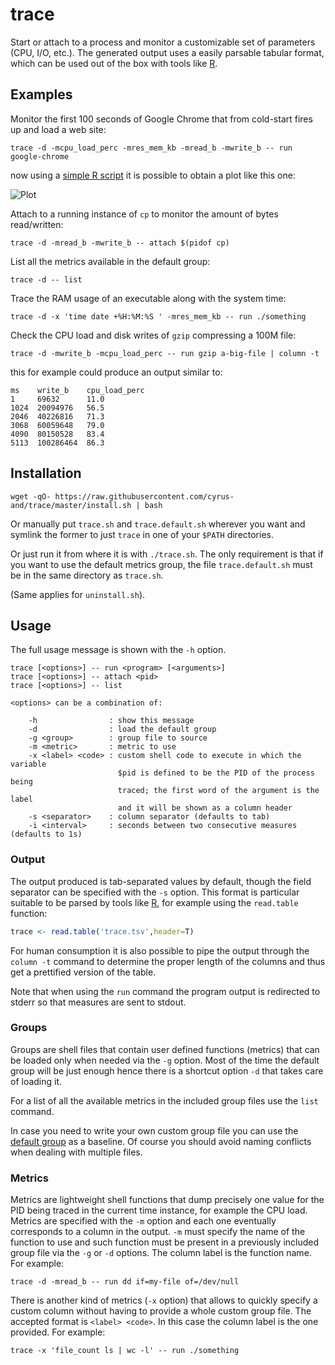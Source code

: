 trace
=====

Start or attach to a process and monitor a customizable set of parameters (CPU,
I/O, etc.). The generated output uses a easily parsable tabular format, which
can be used out of the box with tools like [R][r].

Examples
--------

Monitor the first 100 seconds of Google Chrome that from cold-start fires up and
load a web site:

    trace -d -mcpu_load_perc -mres_mem_kb -mread_b -mwrite_b -- run google-chrome

now using a [simple R script](plot.R) it is possible to obtain a plot like this
one:

![Plot](http://i.imgur.com/VTYBk6L.png)

Attach to a running instance of `cp` to monitor the amount of bytes
read/written:

    trace -d -mread_b -mwrite_b -- attach $(pidof cp)

List all the metrics available in the default group:

    trace -d -- list

Trace the RAM usage of an executable along with the system time:

    trace -d -x 'time date +%H:%M:%S ' -mres_mem_kb -- run ./something

Check the CPU load and disk writes of `gzip` compressing a 100M file:

    trace -d -mwrite_b -mcpu_load_perc -- run gzip a-big-file | column -t

this for example could produce an output similar to:

    ms    write_b    cpu_load_perc
    1     69632      11.0
    1024  20094976   56.5
    2046  40226816   71.3
    3068  60059648   79.0
    4090  80150528   83.4
    5113  100286464  86.3

Installation
------------

    wget -qO- https://raw.githubusercontent.com/cyrus-and/trace/master/install.sh | bash

Or manually put `trace.sh` and `trace.default.sh` wherever you want and symlink
the former to just `trace` in one of your `$PATH` directories.

Or just run it from where it is with `./trace.sh`. The only requirement is that
if you want to use the default metrics group, the file `trace.default.sh` must
be in the same directory as `trace.sh`.

(Same applies for `uninstall.sh`).

Usage
-----

The full usage message is shown with the `-h` option.

    trace [<options>] -- run <program> [<arguments>]
    trace [<options>] -- attach <pid>
    trace [<options>] -- list

    <options> can be a combination of:

        -h                : show this message
        -d                : load the default group
        -g <group>        : group file to source
        -m <metric>       : metric to use
        -x <label> <code> : custom shell code to execute in which the variable
                            $pid is defined to be the PID of the process being
                            traced; the first word of the argument is the label
                            and it will be shown as a column header
        -s <separator>    : column separator (defaults to tab)
        -i <interval>     : seconds between two consecutive measures (defaults to 1s)

### Output

The output produced is tab-separated values by default, though the field
separator can be specified with the `-s` option. This format is particular
suitable to be parsed by tools like [R][r], for example using the `read.table`
function:

```r
trace <- read.table('trace.tsv',header=T)
```

For human consumption it is also possible to pipe the output through the `column
-t` command to determine the proper length of the columns and thus get a
prettified version of the table.

Note that when using the `run` command the program output is redirected to
stderr so that measures are sent to stdout.

### Groups

Groups are shell files that contain user defined functions (metrics) that can
be loaded only when needed via the `-g` option. Most of the time the default
group will be just enough hence there is a shortcut option `-d` that takes care
of loading it.

For a list of all the available metrics in the included group files use the
`list` command.

In case you need to write your own custom group file you can use the
[default group][default] as a baseline. Of course you should avoid naming
conflicts when dealing with multiple files.

### Metrics

Metrics are lightweight shell functions that dump precisely one value for the
PID being traced in the current time instance, for example the CPU load. Metrics
are specified with the `-m` option and each one eventually corresponds to a
column in the output. `-m` must specify the name of the function to use and such
function must be present in a previously included group file via the `-g` or
`-d` options. The column label is the function name. For example:

    trace -d -mread_b -- run dd if=my-file of=/dev/null

There is another kind of metrics (`-x` option) that allows to quickly specify a
custom column without having to provide a whole custom group file. The accepted
format is `<label> <code>`. In this case the column label is the one
provided. For example:

    trace -x 'file_count ls | wc -l' -- run ./something

[r]: http://www.r-project.org/
[default]: trace.default.sh
